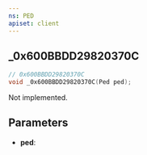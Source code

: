 ```yaml
---
ns: PED
apiset: client
---
```

## _0x600BBDD29820370C

```c
// 0x600BBDD29820370C
void _0x600BBDD29820370C(Ped ped);
```

Not implemented.

## Parameters
* **ped**:



